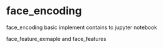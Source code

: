 # face_encoding
face_encoding basic implement
contains to jupyter notebook

face_feature_exmaple
and
face_features
